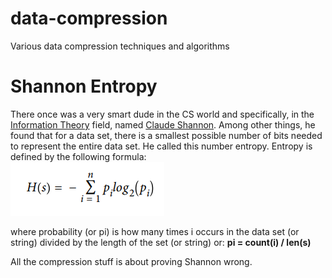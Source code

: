# data-compression
Various data compression techniques and algorithms

# Shannon Entropy
There once was a very smart dude in the CS world and specifically, in the [Information Theory](https://en.wikipedia.org/wiki/Information_theory) field, named [Claude Shannon](https://www.itsoc.org/about/shannon). Among other things, he found that for a data set, there is a smallest possible number of bits needed to represent the entire data set. He called this number entropy.
Entropy is defined by the following formula: <br/>
![Entropy Formula](/readme_images/entropy_formula.png)

where probability (or pi) is how many times i occurs in the data set (or string) divided by the length of the set (or string) or: <b>pi = count(i) / len(s)</b>

All the compression stuff is about proving Shannon wrong.
